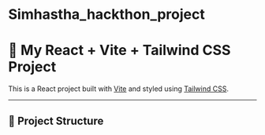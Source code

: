 # Simhastha_hackthon_project
<!-- This is project created for Simhastha Hackthon 28'.
frontend => Bhavesh.
backend => Aditi, Sangram. -->
# 🚀 My React + Vite + Tailwind CSS Project

This is a React project built with [Vite](https://vitejs.dev/) and styled using [Tailwind CSS](https://tailwindcss.com/).

---

## 📂 Project Structure


